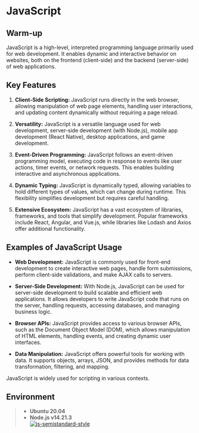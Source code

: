 # JavaScript
## Warm-up
JavaScript is a high-level, interpreted programming language primarily used for web development. It enables dynamic and interactive behavior on websites, both on the frontend (client-side) and the backend (server-side) of web applications.

## Key Features

1. **Client-Side Scripting:** JavaScript runs directly in the web browser, allowing manipulation of web page elements, handling user interactions, and updating content dynamically without requiring a page reload.

2. **Versatility:** JavaScript is a versatile language used for web development, server-side development (with Node.js), mobile app development (React Native), desktop applications, and game development.

3. **Event-Driven Programming:** JavaScript follows an event-driven programming model, executing code in response to events like user actions, timer events, or network requests. This enables building interactive and asynchronous applications.

4. **Dynamic Typing:** JavaScript is dynamically typed, allowing variables to hold different types of values, which can change during runtime. This flexibility simplifies development but requires careful handling.

5. **Extensive Ecosystem:** JavaScript has a vast ecosystem of libraries, frameworks, and tools that simplify development. Popular frameworks include React, Angular, and Vue.js, while libraries like Lodash and Axios offer additional functionality.

## Examples of JavaScript Usage

- **Web Development:** JavaScript is commonly used for front-end development to create interactive web pages, handle form submissions, perform client-side validations, and make AJAX calls to servers.

- **Server-Side Development:** With Node.js, JavaScript can be used for server-side development to build scalable and efficient web applications. It allows developers to write JavaScript code that runs on the server, handling requests, accessing databases, and managing business logic.

- **Browser APIs:** JavaScript provides access to various browser APIs, such as the Document Object Model (DOM), which allows manipulation of HTML elements, handling events, and creating dynamic user interfaces.

- **Data Manipulation:** JavaScript offers powerful tools for working with data. It supports objects, arrays, JSON, and provides methods for data transformation, filtering, and mapping.

JavaScript is widely used for scripting in various contexts.

## Environment

> - **Ubuntu 20.04**
> - **Node.js v14.21.3**  
> [![js-semistandard-style](https://raw.githubusercontent.com/standard/semistandard/master/badge.svg)](https://github.com/standard/semistandard)
